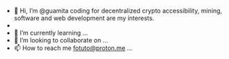- 👋 Hi, I’m @guamita coding for decentralized crypto accessibility, mining, software and web development are my interests.
-
- 🌱 I’m currently learning ...
- 💞️ I’m looking to collaborate on ...
- 📫 How to reach me fotuto@proton.me ...

<!---
guamita/guamita is a ✨ special ✨ repository because its `README.md` (this file) appears on your GitHub profile.
You can click the Preview link to take a look at your changes.
--->
